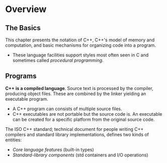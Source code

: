 # Overview
## The Basics
This chapter presents the notation of C++, C++'s
model of memory and computation, and basic mechanisms
for organizing code into a program.
- These language facilities support styles most often
seen in C and sometimes called *procedural programming.*

## Programs
**C++ is a compiled language**. Source text is processed by
the compiler, producing object files. These are combined
by the linker yielding an executable program.
- A C++ program can consists of multiple source files.
- C++ executables are not portable but the source code
is. An executable can be created for a specific platform
from the original source code.

The ISO C++ standard; technical document for people 
writing C++ compilers and standard library 
implementations, defines two kinds of entities:
- *Core language features* (built-in types)
- *Standard-library components* (std containers and I/O
operations)
